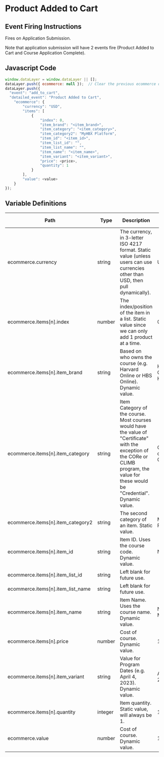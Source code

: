 # Product Added to Cart

### 

## Event Firing Instructions

<p>Fires on Application Submission.</p>
<p>Note that application submission will have 2 events fire (Product Added to Cart and Course Application Complete).</p>

## Javascript Code
```js
window.dataLayer = window.dataLayer || [];
dataLayer.push({ ecommerce: null });  // Clear the previous ecommerce object.
dataLayer.push({
  "event": "add_to_cart",
  "detailed_event": "Product Added to Cart",
    "ecommerce": {
        "currency": "USD",
        "items": [
            {
                "index": 0,
                "item_brand": "<item_brand>",
                "item_category": "<item_category>",
                "item_category2": "MyHBX Platform",
                "item_id": "<item_id>",
                "item_list_id": "",
                "item_list_name": "",
                "item_name": "<item_name>",
                "item_variant": "<item_variant>",
                "price": <price>,
                "quantity": 1
            }
        ],
        "value": <value>
    }
});
```


## Variable Definitions

|Path|Type|Description|Example|Pattern|Min Length|Max Length|Minimum|Maximum|Multiple Of|
| --- | --- | --- | --- | --- | --- | --- | --- | --- | --- |
|ecommerce.currency|string|The currency, in 3-letter ISO 4217 format. Static value (unless users can use currencies other than USD, then pull dynamically). |USD|||||||
|ecommerce.items[n].index|number|The index/position of the item in a list. Static value since we can only add 1 product at a time. |0|||||||
|ecommerce.items[n].item_brand|string|Based on who owns the course (e.g. Harvard Online or HBS Online). Dynamic value.|Harvard Online or HBS Online|||||||
|ecommerce.items[n].item_category|string|Item Category of the course. Most courses would have the value of "Certificate" with the exception of the CORe or CLIMB program, the value for these would be "Credential". Dynamic value. |Certificate or Credential|||||||
|ecommerce.items[n].item_category2|string|The second category of an item. Static value.|MyHBX Platform|||||||
|ecommerce.items[n].item_id|string|Item ID. Uses the course code. Dynamic value. |NEGO|||||||
|ecommerce.items[n].item_list_id|string|Left blank for future use.||||||||
|ecommerce.items[n].item_list_name|string|Left blank for future use.||||||||
|ecommerce.items[n].item_name|string|Item Name. Uses the course name. Dynamic value.|Negotiation Mastery|||||||
|ecommerce.items[n].price|number|Cost of course. Dynamic value.|1750|||||||
|ecommerce.items[n].item_variant|string|Value for Program Dates (e.g. April 4, 2023). Dynamic value.|April 4, 2023|||||||
|ecommerce.items[n].quantity|integer|Item quantity. Static value, will always be 1. |1|||||||
|ecommerce.value|number|Cost of course. Dynamic value. |1750|||||||


